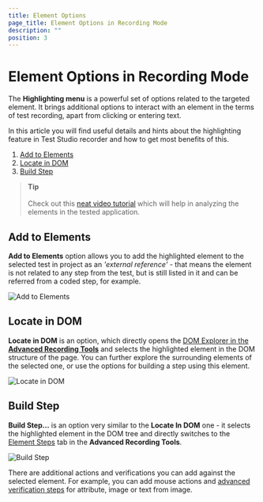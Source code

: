 ```yaml
---
title: Element Options
page_title: Element Options in Recording Mode
description: ""
position: 3
---
```

# Element Options in Recording Mode

The __Highlighting menu__ is a powerful set of options related to the targeted element. It brings additional options to interact with an element in the terms of test recording, apart from clicking or entering text.

In this article you will find useful details and hints about the highlighting feature in Test Studio recorder and how to get most benefits of this.

1. [Add to Elements](#add-to-elements)
1. [Locate in DOM](#locate-in-dom)
1. [Build Step](#build-step)

> **Tip**
> <br>
> <br>
> Check out this <a href="https://www.youtube.com/watch?v=dIiXjwsPUtA&list=PLvmaC-XMqeBa7evdakaPkd_kctAJRm85h&index=4">neat video tutorial</a> which will help in analyzing the elements in the tested application.

## Add to Elements

**Add to Elements** option allows you to add the highlighted element to the selected test in project as an _'external reference'_ - that means the element is not related to any step from the test, but is still listed in it and can be referred from a coded step, for example.

![Add to Elements][5]

## Locate in DOM

**Locate in DOM** is an option, which directly opens the <a href="/features/recorder/advanced-recording-tools/dom-explorer" target="_blank">DOM Explorer in the __Advanced Recording Tools__</a> and selects the highlighted element in the DOM structure of the page. You can further explore the surrounding elements of the selected one, or use the options for building a step using this element.

![Locate in DOM][6]

## Build Step

**Build Step...** is an option very similar to the __Locate In DOM__ one - it selects the highlighted element in the DOM tree and directly switches to the <a href="/features/recorder/advanced-recording-tools/element-steps/steps-overview" target="_blank">Element Steps</a> tab in the __Advanced Recording Tools__.

![Build Step][7]

There are additional actions and verifications you can add against the selected element. For example, you can add mouse actions and <a href="/features/recorder/advanced-recording-tools/element-steps/verifications/advanced-verification" target="_blank">advanced verification steps</a> for attribute, image or text from image.

[1]: /img/features/recorder/compact-recording-toolbar/anim1.gif
[2]: /img/features/recorder/compact-recording-toolbar/fig2.png
[3]: /img/features/recorder/compact-recording-toolbar/fig3.png
[4]: /img/features/recorder/compact-recording-toolbar/fig4.png
[5]: /img/features/recorder/compact-recording-toolbar/fig5.png
[6]: /img/features/recorder/compact-recording-toolbar/fig6.png
[7]: /img/features/recorder/compact-recording-toolbar/fig7.png
[8]: /img/features/recorder/compact-recording-toolbar/fig8.png
[9]: /img/features/recorder/compact-recording-toolbar/fig9.png
[10]: /img/features/recorder/compact-recording-toolbar/fig10.png
[11]: /img/features/recorder/compact-recording-toolbar/fig11.png
[12]: /img/features/recorder/compact-recording-toolbar/fig12.png
[13]: /img/features/recorder/compact-recording-toolbar/fig13.png
